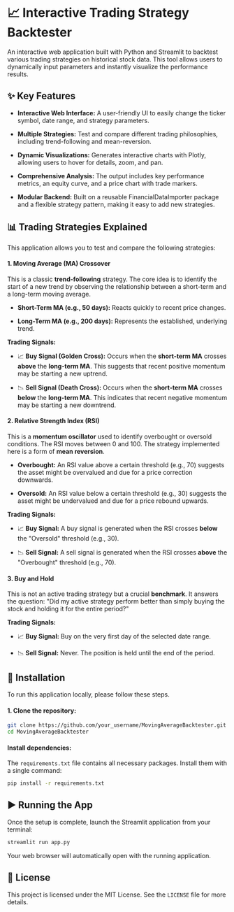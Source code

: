 # 📈 Interactive Trading Strategy Backtester

An interactive web application built with Python and Streamlit to backtest various trading strategies on historical stock data. This tool allows users to dynamically input parameters and instantly visualize the performance results.



## ✨ Key Features

- **Interactive Web Interface:** A user-friendly UI to easily change the ticker symbol, date range, and strategy parameters.

- **Multiple Strategies:** Test and compare different trading philosophies, including trend-following and mean-reversion.

- **Dynamic Visualizations:** Generates interactive charts with Plotly, allowing users to hover for details, zoom, and pan.

- **Comprehensive Analysis:** The output includes key performance metrics, an equity curve, and a price chart with trade markers.

- **Modular Backend:** Built on a reusable FinancialDataImporter package and a flexible strategy pattern, making it easy to add new strategies.




## 📊 Trading Strategies Explained

This application allows you to test and compare the following strategies:

#### 1. Moving Average (MA) Crossover
This is a classic **trend-following** strategy. The core idea is to identify the start of a new trend by observing the relationship between a short-term and a long-term moving average.

- **Short-Term MA (e.g., 50 days):** Reacts quickly to recent price changes.

- **Long-Term MA (e.g., 200 days):** Represents the established, underlying trend.

**Trading Signals:**

- 📈 **Buy Signal (Golden Cross):** Occurs when the **short-term MA** crosses **above** the **long-term MA**. This suggests that recent positive momentum may be starting a new uptrend.

- 📉 **Sell Signal (Death Cross):** Occurs when the **short-term MA** crosses **below** the **long-term MA**. This indicates that recent negative momentum may be starting a new downtrend.

#### 2. Relative Strength Index (RSI)

This is a **momentum oscillator** used to identify overbought or oversold conditions. The RSI moves between 0 and 100. The strategy implemented here is a form of **mean reversion**.

- **Overbought:** An RSI value above a certain threshold (e.g., 70) suggests the asset might be overvalued and due for a price correction downwards.

- **Oversold:** An RSI value below a certain threshold (e.g., 30) suggests the asset might be undervalued and due for a price rebound upwards.

**Trading Signals:**

- 📈 **Buy Signal:** A buy signal is generated when the RSI crosses **below** the "Oversold" threshold (e.g., 30).

- 📉 **Sell Signal:** A sell signal is generated when the RSI crosses **above** the "Overbought" threshold (e.g., 70).

#### 3. Buy and Hold
This is not an active trading strategy but a crucial **benchmark**. It answers the question: "Did my active strategy perform better than simply buying the stock and holding it for the entire period?"

**Trading Signals:**

- 📈 **Buy Signal:** Buy on the very first day of the selected date range.

- 📉 **Sell Signal:** Never. The position is held until the end of the period.
## 🚀 Installation

To run this application locally, please follow these steps.

#### 1. Clone the repository:

```bash
git clone https://github.com/your_username/MovingAverageBacktester.git
cd MovingAverageBacktester
```

####  Install dependencies:

The `requirements.txt` file contains all necessary packages. Install them with a single command:

```bash
pip install -r requirements.txt
```
## ▶️ Running the App

Once the setup is complete, launch the Streamlit application from your terminal:

```bash
streamlit run app.py
```

Your web browser will automatically open with the running application.


## 📄 License

This project is licensed under the MIT License. See the `LICENSE` file for more details.

